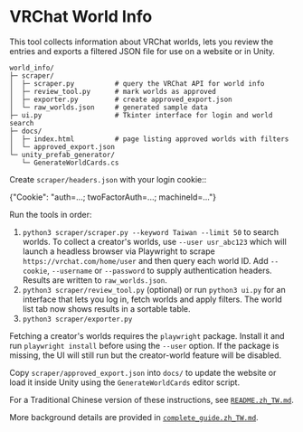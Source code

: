 # VRChat World Info

This tool collects information about VRChat worlds, lets you review the entries
and exports a filtered JSON file for use on a website or in Unity.

```
world_info/
├─ scraper/
│  ├─ scraper.py          # query the VRChat API for world info
│  ├─ review_tool.py      # mark worlds as approved
│  ├─ exporter.py         # create approved_export.json
│  └─ raw_worlds.json     # generated sample data
├─ ui.py                  # Tkinter interface for login and world search
├─ docs/
│  ├─ index.html          # page listing approved worlds with filters
│  └─ approved_export.json
└─ unity_prefab_generator/
   └─ GenerateWorldCards.cs
```

Create ``scraper/headers.json`` with your login cookie::

  {"Cookie": "auth=...; twoFactorAuth=...; machineId=..."}

Run the tools in order:

1. ``python3 scraper/scraper.py --keyword Taiwan --limit 50`` to search worlds.
   To collect a creator's worlds, use ``--user usr_abc123`` which will launch a
   headless browser via Playwright to scrape ``https://vrchat.com/home/user`` and
   then query each world ID.  Add ``--cookie``, ``--username`` or ``--password``
   to supply authentication headers. Results are written to ``raw_worlds.json``.
2. ``python3 scraper/review_tool.py`` (optional) or run ``python3 ui.py`` for
   an interface that lets you log in, fetch worlds and apply filters. The world
   list tab now shows results in a sortable table.
3. ``python3 scraper/exporter.py``

Fetching a creator's worlds requires the ``playwright`` package.  Install it and
run ``playwright install`` before using the ``--user`` option.  If the package
is missing, the UI will still run but the creator-world feature will be
disabled.

Copy `scraper/approved_export.json` into `docs/` to update the website or load
it inside Unity using the `GenerateWorldCards` editor script.

For a Traditional Chinese version of these instructions, see
[`README.zh_TW.md`](README.zh_TW.md).

More background details are provided in
[`complete_guide.zh_TW.md`](complete_guide.zh_TW.md).

